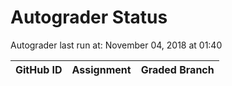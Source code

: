 # Autograder Status
Autograder last run at: November 04, 2018 at 01:40

| GitHub ID | Assignment | Graded Branch |
|-----------|------------|---------------|
